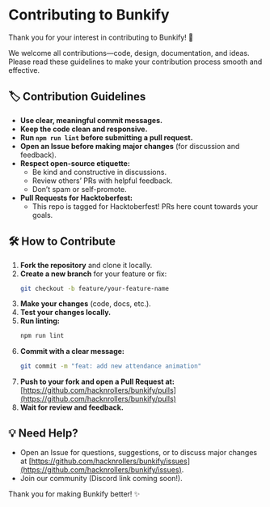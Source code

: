 # Contributing to Bunkify

Thank you for your interest in contributing to Bunkify! 🚀

We welcome all contributions—code, design, documentation, and ideas. Please read these guidelines to make your contribution process smooth and effective.

## 🏷️ Contribution Guidelines

- **Use clear, meaningful commit messages.**
- **Keep the code clean and responsive.**
- **Run `npm run lint` before submitting a pull request.**
- **Open an Issue before making major changes** (for discussion and feedback).
- **Respect open-source etiquette:**
  - Be kind and constructive in discussions.
  - Review others’ PRs with helpful feedback.
  - Don’t spam or self-promote.
- **Pull Requests for Hacktoberfest:**
  - This repo is tagged for Hacktoberfest! PRs here count towards your goals.

## 🛠️ How to Contribute

1. **Fork the repository** and clone it locally.
2. **Create a new branch** for your feature or fix:
   ```bash
   git checkout -b feature/your-feature-name
   ```
3. **Make your changes** (code, docs, etc.).
4. **Test your changes locally.**
5. **Run linting:**
   ```bash
   npm run lint
   ```
6. **Commit with a clear message:**
   ```bash
   git commit -m "feat: add new attendance animation"
   ```
7. **Push to your fork and open a Pull Request at:**
   [https://github.com/hacknrollers/bunkify/pulls](https://github.com/hacknrollers/bunkify/pulls)
8. **Wait for review and feedback.**

## 💡 Need Help?
- Open an Issue for questions, suggestions, or to discuss major changes at [https://github.com/hacknrollers/bunkify/issues](https://github.com/hacknrollers/bunkify/issues).
- Join our community (Discord link coming soon!).

Thank you for making Bunkify better! ✨ 